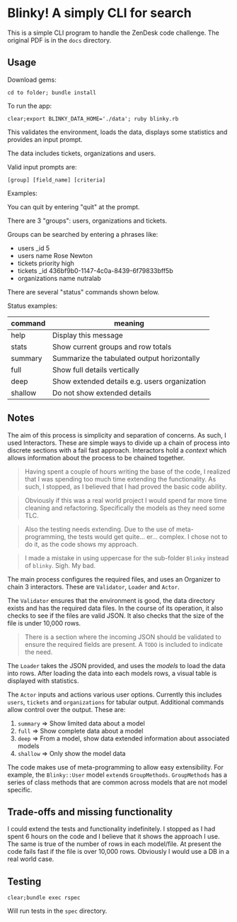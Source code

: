 # Blinky! A simply CLI for search

This is a simple CLI program to handle the ZenDesk code challenge.
The original PDF is in the `docs` directory.

## Usage

Download gems:

`cd to folder; bundle install`

To run the app:

`clear;export BLINKY_DATA_HOME='./data'; ruby blinky.rb`

This validates the environment, loads the data, displays 
some statistics and provides an input prompt.

The data includes tickets, organizations and users. 

Valid input prompts are:

`[group] [field_name] [criteria]`

Examples:

You can quit by entering "quit" at the prompt.

There are 3 "groups": users, organizations and tickets.

Groups can be searched by entering a phrases like:

-  users _id 5
-  users name Rose Newton
-  tickets priority high
-  tickets _id 436bf9b0-1147-4c0a-8439-6f79833bff5b
-  organizations name nutralab

There are several "status" commands shown below. 

Status examples:

| command | meaning |
| ------- | ------- |
| help      | Display this message |
| stats     | Show current groups and row totals |
| summary   | Summarize the tabulated output horizontally |
| full      | Show full details vertically |
| deep      | Show extended details e.g. users organization |
| shallow   | Do not show extended details |



## Notes

The aim of this process is simplicity and separation of concerns.
As such, I used Interactors.
These are simple ways to divide up a chain of process into discrete sections with a fail fast approach.
Interactors hold a *context* which allows information about the process to be chained together.

> Having spent a couple of hours writing the base of the code, I realized that I was spending too much 
> time extending the functionality. As such, I stopped, as I believed that I had proved the basic
> code ability.

> Obviously if this was a real world project I would spend far more time cleaning and refactoring.
> Specifically the models as they need some TLC.

> Also the testing needs extending.
> Due to the use of meta-programming, the tests would get quite... er... complex.
> I chose not to do it, as the code shows my approach.

> I made a mistake in using uppercase for the sub-folder `Blinky` instead of `blinky`.
> Sigh. My bad.

The main process configures the required files, and uses an Organizer to chain 3 interactors.
These are `Validator`, `Loader` and `Actor`.

The `Validator` ensures that the environment is good, the data directory exists and has the required data files.
In the course of its operation, it also checks to see if the files are valid JSON.
It also checks that the size of the file is under 10,000 rows.

> There is a section where the incoming JSON should be validated to ensure the required fields are present.
> A `TODO` is included to indicate the need.

The `Loader` takes the JSON provided, and uses the *models* to load the data into rows.
After loading the data into each models rows, a visual table is displayed with statistics.

The `Actor` inputs and actions various user options. 
Currently this includes `users`, `tickets` and `organizations` for tabular output.
Additional commands allow control over the output.
These are:

1. `summary` => Show limited data about a model
2. `full` => Show complete data about a model
3. `deep` => From a model, show data extended information about associated models
4. `shallow` => Only show the model data

The code makes use of meta-programming to allow easy extensibility.
For example, the `Blinky::User` model `extend`s `GroupMethods`.
`GroupMethods` has a series of class methods that are common across models that are not model specific.

## Trade-offs and missing functionality

I could extend the tests and functionality indefinitely.
I stopped as I had spent 6 hours on the code and I believe that it shows the approach I use.
The same is true of the number of rows in each model/file.
At present the code fails fast if the file is over 10,000 rows.
Obviously I would use a DB in a real world case.


## Testing

`clear;bundle exec rspec`

Will run tests in the `spec` directory.
